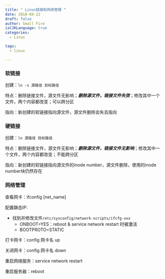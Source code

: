 ```yaml
---
title: " Linux链接和网络管理 "
date: 2018-04-22
draft: false
author: Small Fire
isCJKLanguage: true
categories: 
  - Linux

tags: 
  - linux

---
```



### 软链接 ###

 创建：`ln -s 源路径 目标路径`

 特点：删除链接文件，源文件无影响；***删除源文件，链接文件失效***；修改其中一个文件，两个内容都改变；可以跨分区

 指向：新创建的软链接指向源文件，源文件删除会失去指向


### 硬链接 ###

 创建：`ln 源路径 目标路径`

 特点：删除链接文件，源文件无影响；***删除源文件，链接文件无影响***；修改其中一个文件，两个内容都改变；不能跨分区

 指向：新创建的软链接指向源文件的inode number，源文件删除，使用的inode number块仍然存在

### 网络管理 ###

查看网卡：ifconfig [net_name]

配置静态IP:

 - 找到并修改文件`/etc/sysconfig/network-scripts/ifcfg-xxx` 
	 - ONBOOT=YES：reboot & service network restart 时被激活
	 - BOOTPROTO=STATIC

打卡网卡：config 网卡名 up

关闭网卡：config 网卡名 down

重启网络服务：service network restart 

重启服务器：reboot
